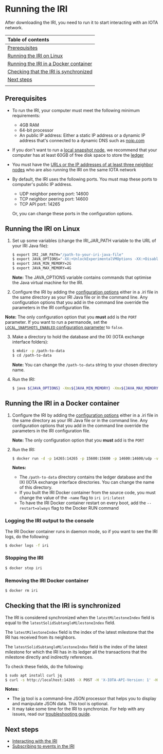 # Running the IRI

After downloading the IRI, you need to run it to start interacting with an IOTA network.

| **Table of contents**                  |        
| :------------------- |
|[Prerequisites](#prerequisites)|
|[Running the IRI on Linux](#running-the-iri-on-linux)|
|[Running the IRI in a Docker container](#running-the-iri-in-a-docker-container)|
|[Checking that the IRI is synchronized](#checking-that-the-iri-is-synchronized)
|[Next steps](#next-steps)|
||

## Prerequisites

* To run the IRI, your computer must meet the following minimum requirements:
    * 4GB RAM
    * 64-bit processor
    * An public IP address: Either a static IP address or a dynamic IP address that's connected to a dynamic DNS such as [noip.com](https://www.noip.com/remote-access)

* If you don't want to run a [local snapshot node](introduction/overview.md), we recommend that your computer has at least 60GB of free disk space to store the [ledger](concepts/the-distributed-ledger.md)

* You must have the [URLs or the IP addresses of at least three neighbor nodes](how-to-guides/finding-neighbors.md) who are also running the IRI on the same IOTA network

* By default, the IRI uses the following ports. You must map these ports to computer's public IP address.
    * UDP neighbor peering port: 14600
    * TCP neighbor peering port: 14600
    * TCP API port: 14265

    Or, you can change these ports in the configuration options.

## Running the IRI on Linux

1. Set up some variables (change the IRI_JAR_PATH variable to the URL of your IRI Java file):

    ```bash
    $ export IRI_JAR_PATH="/path-to-your-iri-java-file"
    $ export JAVA_OPTIONS="-XX:+UnlockExperimentalVMOptions -XX:+DisableAttachMechanism -XX:InitiatingHeapOccupancyPercent=60 -XX:G1MaxNewSizePercent=75 -XX:MaxGCPauseMillis=10000 -XX:+UseG1GC"
    $ export JAVA_MIN_MEMORY=2G
    $ export JAVA_MAX_MEMORY=4G
    ```

    **Note:** The JAVA_OPTIONS variable contains commands that optimise the Java virtual machine for the IRI.
2. Configure the IRI by adding the [configuration options](references/iri-configuration-options.md) either in a .iri file in the same directory as your IRI Java file or in the command line. Any configuration options that you add in the command line override the parameters in the IRI configuration file.

**Note:** The only configuration option that you **must** add is the `PORT` parameter. If you want to run a permanode, set the [`LOCAL_SNAPSHOTS_ENABLED` configuration parameter](iri-configuration-options.md#local-snapshots-enabled) to `false`.

3. Make a directory to hold the database and the IXI (IOTA exchange interface folders):

    ```bash
    $ mkdir -p /path-to-data
    $ cd /path-to-data
    ```

    **Note:** You can change the `/path-to-data` string to your chosen directory name.

4. Run the IRI:

    ```bash
    $ java ${JAVA_OPTIONS} -Xms${JAVA_MIN_MEMORY} -Xmx${JAVA_MAX_MEMORY} -Djava.net.preferIPv4Stack=true -jar ${IRI_JAR_PATH}
    ```

## Running the IRI in a Docker container

1. Configure the IRI by adding the [configuration options](references/iri-configuration-options.md) either in a .iri file in the same directory as your IRI Java file or in the command line. Any configuration options that you add in the command line override the parameters in the IRI configuration file.

    **Note:** The only configuration option that you **must** add is the `PORT`
2. Run the IRI:

    ```bash
    $ docker run -d -p 14265:14265 -p 15600:15600 -p 14600:14600/udp -v /path/to/data:data --name iri iotaledger/iri:latest --remote -p 14265
    ```

    **Notes:**
    * The `/path-to-data` directory contains the ledger database and the IXI (IOTA exchange interface directories. You can change the name of this directory.
    * If you built the IRI Docker container from the source code, you must change the value of the `-name` flag to `iri iri:latest`
    * To have the IRI Docker container restart on every boot, add the `--restart=always` flag to the Docker RUN command

### Logging the IRI output to the console

The IRI Docker container runs in daemon mode, so if you want to see the IRI logs, do the following:
    
```bash
$ docker logs -f iri
```
### Stopping the IRI

```bash
$ docker stop iri
```

### Removing the IRI Docker container

```bash
$ docker rm iri
```

## Checking that the IRI is synchronized

The IRI is considered synchronized when the `latestMilestoneIndex` field is equal to the `latestSolidSubtangleMilestoneIndex` field.

The `latestMilestoneIndex` field is the index of the latest milestone that the IRI has received from its neighbors.

The `latestSolidSubtangleMilestoneIndex` field is the index of the latest milestone for which the IRI has in its ledger all the transactions that the milestone directly and indirectly references.

To check these fields, do the following:

```bash
$ sudo apt install curl jq
$ curl -s http://localhost:14265 -X POST -H 'X-IOTA-API-Version: 1' -H 'Content-Type: application/json' -d '{"command": "getNodeInfo"}' | jq
```

**Notes:**
* The [jq](https://stedolan.github.io/jq/) tool is a command-line JSON processor that helps you to display and manipulate JSON data. This tool is optional.
* It may take some time for the IRI to synchronize. For help with any issues, read our [troubleshooting guide](how-to-guides/troubleshooting-the-iri.md).

## Next steps

* [Interacting with the IRI](how-to-guides/interacting-with-the-iri.md)
* [Subscribing to events in the IRI](how-to-guides/subscribing-to-events-in-the-iri.md)


